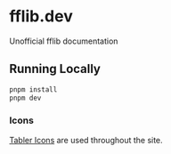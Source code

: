 # fflib.dev

Unofficial fflib documentation

## Running Locally

```bash
pnpm install
pnpm dev
```

### Icons

[Tabler Icons](https://tabler-icons.io/) are used throughout the site.